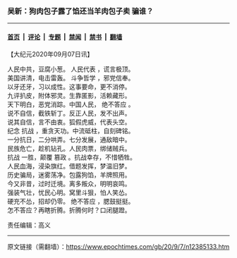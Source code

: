 ### 吴新：狗肉包子露了馅还当羊肉包子卖 骗谁？

---

#### [首页](../../../..?n12385133) &nbsp;|&nbsp; [评论](../../../../../epoch-comment?n12385133) &nbsp;|&nbsp; [专题](../../../../../epoch-special?n12385133) &nbsp;|&nbsp; [禁闻](../../../../../epoch-news?n12385133) &nbsp;|&nbsp; [禁书](../../../../../books?n12385133) &nbsp;|&nbsp; [翻墙](https://github.com/gfw-breaker/nogfw/blob/master/README.md?n12385133)


<div class="post_content" id="artbody" itemprop="articleBody">
 <!-- article content begin -->
 <p>
  【大纪元2020年09月07日讯】
 </p>
 <p>
  人民中共，豆腐小葱。
  <ok href="https://www.epochtimes.com/gb/tag/%E4%BA%BA%E6%B0%91%E4%BB%A3%E8%A1%A8.html">
   人民代表
  </ok>
  ，谎言极顶。
  <br/>
  美国讲清，电击雷轰。
  <ok href="https://www.epochtimes.com/gb/tag/%E6%96%97%E4%BA%89%E5%93%B2%E5%AD%A6.html">
   斗争哲学
  </ok>
  ，邪党信奉。
  <br/>
  以牙还牙，习以成性。这事要命，更不消停。
  <br/>
  九评扒皮，附体邪灵。生靠匿影，活赖藏形。
  <br/>
  天下明白，恶党消踪。中国人民，
  <ok href="https://www.epochtimes.com/gb/tag/%E7%BB%9D%E4%B8%8D%E7%AD%94%E5%BA%94.html">
   绝不答应
  </ok>
  。
  <br/>
  说不自信，截铁斩丁。反正人民，发不出声。
  <br/>
  说其自信，言不由衷。狐假虎威，代表头空。
  <br/>
  纪念
  <ok href="https://www.epochtimes.com/gb/tag/%E6%8A%97%E6%88%98.html">
   抗战
  </ok>
  ，重贪天功。中流砥柱，自刻碑铭。
  <br/>
  一分抗日，二分哄弄。七分发展，通敌暗中。
  <br/>
  民族危亡，趁机钻孔。人民肉票，绑储贼兵。
  <br/>
  <ok href="https://www.epochtimes.com/gb/tag/%E6%8A%97%E6%88%98.html">
   抗战
  </ok>
  一胜，颠覆
  <ok href="https://www.epochtimes.com/gb/tag/%E7%AF%A1%E6%94%BF.html">
   篡政
  </ok>
  。抗战幸存，不惜牺牲。
  <br/>
  人民血海，浸染旗红。借题发挥，梦温旧梦。
  <br/>
  历史骗局，迷雾荡净。包露狗馅，羊牌照用。
  <br/>
  今又非昔，过时迁境。离多叛众，明明哀鸣。
  <br/>
  强装气壮，忧民心明。窝里斗狠，怕人笑怂。
  <br/>
  硬充不怂，招却仍零。
  <ok href="https://www.epochtimes.com/gb/tag/%E7%BB%9D%E4%B8%8D%E7%AD%94%E5%BA%94.html">
   绝不答应
  </ok>
  ，腮鼓挺挺。
  <br/>
  怎不答应？再瞎折腾。折腾何时？口闭腿蹬。
 </p>
 <p>
  责任编辑：高义
 </p>
 <!-- article content end -->
 <div id="below_article_ad">
 </div>
</div>


---

原文链接（需翻墙）：https://www.epochtimes.com/gb/20/9/7/n12385133.htm